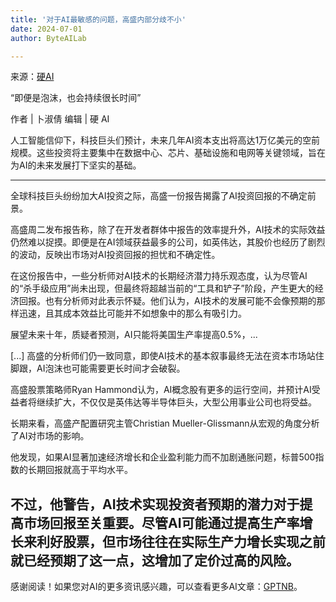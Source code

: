 ```yaml
---
title: '对于AI最敏感的问题，高盛内部分歧不小'
date: 2024-07-01
author: ByteAILab

---
```


来源：[硬AI](https://mp.weixin.qq.com/s/ICWNkE0ifVEnsKz3x1fFNQ)

“即便是泡沫，也会持续很长时间”

作者 | 卜淑倩
编辑 | 硬 AI

人工智能信仰下，科技巨头们预计，未来几年AI资本支出将高达1万亿美元的空前规模。这些投资将主要集中在数据中心、芯片、基础设施和电网等关键领域，旨在为AI的未来发展打下坚实的基础。

---


全球科技巨头纷纷加大AI投资之际，高盛一份报告揭露了AI投资回报的不确定前景。

高盛周二发布报告称，除了在开发者群体中报告的效率提升外，AI技术的实际效益仍然难以捉摸。即便是在AI领域获益最多的公司，如英伟达，其股价也经历了剧烈的波动，反映出市场对AI投资回报的担忧和不确定性。

在这份报告中，一些分析师对AI技术的长期经济潜力持乐观态度，认为尽管AI的“杀手级应用”尚未出现，但最终将超越当前的“工具和铲子”阶段，产生更大的经济回报。也有分析师对此表示怀疑。他们认为，AI技术的发展可能不会像预期的那样迅速，且其成本效益比可能并不如想象中的那么有吸引力。

展望未来十年，质疑者预测，AI只能将美国生产率提高0.5%，...

[...] 高盛的分析师们仍一致同意，即使AI技术的基本叙事最终无法在资本市场站住脚跟，AI泡沫也可能需要更长时间才会破裂。

高盛股票策略师Ryan Hammond认为，AI概念股有更多的运行空间，并预计AI受益者将继续扩大，不仅仅是英伟达等半导体巨头，大型公用事业公司也将受益。

长期来看，高盛产配置研究主管Christian Mueller-Glissmann从宏观的角度分析了AI对市场的影响。

他发现，如果AI显著加速经济增长和企业盈利能力而不加剧通胀问题，标普500指数的长期回报就高于平均水平。

不过，他警告，AI技术实现投资者预期的潜力对于提高市场回报至关重要。尽管AI可能通过提高生产率增长来利好股票，但市场往往在实际生产力增长实现之前就已经预期了这一点，这增加了定价过高的风险。
---
感谢阅读！如果您对AI的更多资讯感兴趣，可以查看更多AI文章：[GPTNB](https://gptnb.com)。